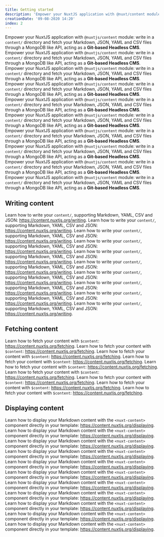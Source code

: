 ```yaml
---
title: Getting started
description: 'Empower your NuxtJS application with @nuxt/content module: write in a content/ directory and fetch your Markdown, JSON, YAML and CSV files through a MongoDB like API, acting as a Git-based Headless CMS.'
creationDate: '09-08-2020 14:20'
index: 2
---
```


Empower your NuxtJS application with `@nuxtjs/content` module: write in a `content/` directory and fetch your Markdown, JSON, YAML and CSV files through a MongoDB like API, acting as a **Git-based Headless CMS**.
Empower your NuxtJS application with `@nuxtjs/content` module: write in a `content/` directory and fetch your Markdown, JSON, YAML and CSV files through a MongoDB like API, acting as a **Git-based Headless CMS**.
Empower your NuxtJS application with `@nuxtjs/content` module: write in a `content/` directory and fetch your Markdown, JSON, YAML and CSV files through a MongoDB like API, acting as a **Git-based Headless CMS**.
Empower your NuxtJS application with `@nuxtjs/content` module: write in a `content/` directory and fetch your Markdown, JSON, YAML and CSV files through a MongoDB like API, acting as a **Git-based Headless CMS**.
Empower your NuxtJS application with `@nuxtjs/content` module: write in a `content/` directory and fetch your Markdown, JSON, YAML and CSV files through a MongoDB like API, acting as a **Git-based Headless CMS**.
Empower your NuxtJS application with `@nuxtjs/content` module: write in a `content/` directory and fetch your Markdown, JSON, YAML and CSV files through a MongoDB like API, acting as a **Git-based Headless CMS**.
Empower your NuxtJS application with `@nuxtjs/content` module: write in a `content/` directory and fetch your Markdown, JSON, YAML and CSV files through a MongoDB like API, acting as a **Git-based Headless CMS**.
Empower your NuxtJS application with `@nuxtjs/content` module: write in a `content/` directory and fetch your Markdown, JSON, YAML and CSV files through a MongoDB like API, acting as a **Git-based Headless CMS**.
Empower your NuxtJS application with `@nuxtjs/content` module: write in a `content/` directory and fetch your Markdown, JSON, YAML and CSV files through a MongoDB like API, acting as a **Git-based Headless CMS**.
Empower your NuxtJS application with `@nuxtjs/content` module: write in a `content/` directory and fetch your Markdown, JSON, YAML and CSV files through a MongoDB like API, acting as a **Git-based Headless CMS**.

## Writing content

Learn how to write your `content/`, supporting Markdown, YAML, CSV and JSON: https://content.nuxtjs.org/writing.
Learn how to write your `content/`, supporting Markdown, YAML, CSV and JSON: https://content.nuxtjs.org/writing.
Learn how to write your `content/`, supporting Markdown, YAML, CSV and JSON: https://content.nuxtjs.org/writing.
Learn how to write your `content/`, supporting Markdown, YAML, CSV and JSON: https://content.nuxtjs.org/writing.
Learn how to write your `content/`, supporting Markdown, YAML, CSV and JSON: https://content.nuxtjs.org/writing.
Learn how to write your `content/`, supporting Markdown, YAML, CSV and JSON: https://content.nuxtjs.org/writing.
Learn how to write your `content/`, supporting Markdown, YAML, CSV and JSON: https://content.nuxtjs.org/writing.
Learn how to write your `content/`, supporting Markdown, YAML, CSV and JSON: https://content.nuxtjs.org/writing.
Learn how to write your `content/`, supporting Markdown, YAML, CSV and JSON: https://content.nuxtjs.org/writing.
Learn how to write your `content/`, supporting Markdown, YAML, CSV and JSON: https://content.nuxtjs.org/writing.

## Fetching content

Learn how to fetch your content with `$content`: https://content.nuxtjs.org/fetching.
Learn how to fetch your content with `$content`: https://content.nuxtjs.org/fetching.
Learn how to fetch your content with `$content`: https://content.nuxtjs.org/fetching.
Learn how to fetch your content with `$content`: https://content.nuxtjs.org/fetching.
Learn how to fetch your content with `$content`: https://content.nuxtjs.org/fetching.
Learn how to fetch your content with `$content`: https://content.nuxtjs.org/fetching.
Learn how to fetch your content with `$content`: https://content.nuxtjs.org/fetching.
Learn how to fetch your content with `$content`: https://content.nuxtjs.org/fetching.
Learn how to fetch your content with `$content`: https://content.nuxtjs.org/fetching.


## Displaying content

Learn how to display your Markdown content with the `<nuxt-content>` component directly in your template: https://content.nuxtjs.org/displaying.
Learn how to display your Markdown content with the `<nuxt-content>` component directly in your template: https://content.nuxtjs.org/displaying.
Learn how to display your Markdown content with the `<nuxt-content>` component directly in your template: https://content.nuxtjs.org/displaying.
Learn how to display your Markdown content with the `<nuxt-content>` component directly in your template: https://content.nuxtjs.org/displaying.
Learn how to display your Markdown content with the `<nuxt-content>` component directly in your template: https://content.nuxtjs.org/displaying.
Learn how to display your Markdown content with the `<nuxt-content>` component directly in your template: https://content.nuxtjs.org/displaying.
Learn how to display your Markdown content with the `<nuxt-content>` component directly in your template: https://content.nuxtjs.org/displaying.
Learn how to display your Markdown content with the `<nuxt-content>` component directly in your template: https://content.nuxtjs.org/displaying.
Learn how to display your Markdown content with the `<nuxt-content>` component directly in your template: https://content.nuxtjs.org/displaying.
Learn how to display your Markdown content with the `<nuxt-content>` component directly in your template: https://content.nuxtjs.org/displaying.
Learn how to display your Markdown content with the `<nuxt-content>` component directly in your template: https://content.nuxtjs.org/displaying.